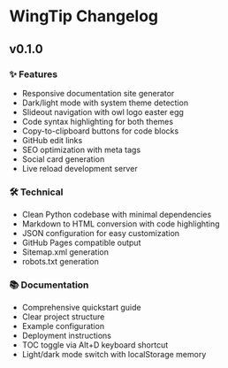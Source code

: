 # WingTip Changelog

## v0.1.0

### ✨ Features
- Responsive documentation site generator
- Dark/light mode with system theme detection
- Slideout navigation with owl logo easter egg
- Code syntax highlighting for both themes
- Copy-to-clipboard buttons for code blocks
- GitHub edit links
- SEO optimization with meta tags
- Social card generation
- Live reload development server

### 🛠 Technical
- Clean Python codebase with minimal dependencies
- Markdown to HTML conversion with code highlighting
- JSON configuration for easy customization
- GitHub Pages compatible output
- Sitemap.xml generation
- robots.txt generation

### 📚 Documentation
- Comprehensive quickstart guide
- Clear project structure
- Example configuration
- Deployment instructions
- TOC toggle via Alt+D keyboard shortcut
- Light/dark mode switch with localStorage memory